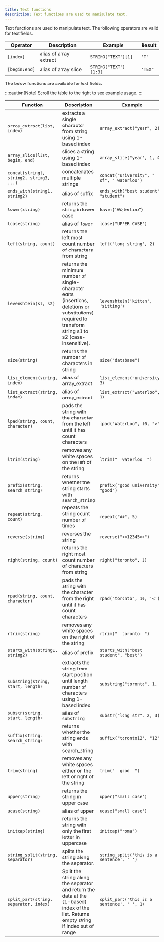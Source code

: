 ```yaml
---
title: Text functions
description: Text functions are used to manipulate text.
---
```


Text functions are used to manipulate text. The following operators are valid for text fields.

| Operator | Description | Example | Result |
| ----------- | ----------- |  ----------- |  ----------- |
| `[index]` | alias of array extract | `STRING("TEXT")[1]` | `"T"` |
| `[begin:end]` | alias of array slice | `STRING("TEXT")[1:3]` | `"TEX"` |

The below functions are available for text fields.

:::caution[Note]
Scroll the table to the right to see example usage.
:::

<div class="scroll-table">

| Function | Description | Example | Result |
| ----------- | ----------- |  ----------- |  ----------- |
| `array_extract(list, index)` | extracts a single character from string using 1-based index | `array_extract("year", 2)` | `"e"` |
| `array_slice(list, begin, end)` | slices a string using 1-based index | `array_slice("year", 1, 4)` | `"year"` |
| `concat(string1, string2, string3, ...)` | concatenates multiple strings | `concat("university", " of", " waterloo")` | `"university of waterloo"` |
| `ends_with(string1, string2)` | alias of suffix | `ends_with("best student", "student")` | `true` |
| `lower(string)` | returns the string in lower case | lower("WaterLoo") | "waterloo" |
| `lcase(string)` | alias of `lower` | `lcase("UPPER CASE")` | `"upper case"` |
| `left(string, count)` | returns the left most count number of characters from string | `left("long string", 2)` | `"lo"` |
| `levenshtein(s1, s2)` | returns the minimum number of single-character edits<br/>(insertions, deletions or substitutions) required to transform<br/>string s1 to s2 (case-insensitive). | `levenshtein('kitten', 'sitting')` | `3` |
| `size(string)` | returns the number of characters in string | `size("database")` | `8` |
| `list_element(string, index)` | alias of array_extract | `list_element("university", 3)` | `"i"` |
| `list_extract(string, index)` | alias of array_extract | `list_extract("waterloo", 2)` | `"a"` |
| `lpad(string, count, character)` | pads the string with the character from the left until it has count characters | `lpad("WaterLoo", 10, ">")` | `">>WaterLoo"` |
| `ltrim(string)` | removes any white spaces on the left of the string | `ltrim("  waterloo  ")` | `"waterloo  "` |
| `prefix(string, search_string)` | returns whether the string starts with `search_string` | `prefix("good university", "good")` | `True` |
| `repeat(string, count)` | repeats the string count number of times | `repeat("##", 5)` | `"##########"` |
| `reverse(string)` | reverses the string | `reverse("<<12345>>")` | `">>54321<<"` |
| `right(string, count)` | returns the right most count number of characters from string | `right("toronto", 2)` | `"to"` |
| `rpad(string, count, character)` | pads the string with the character from the right until it has count characters | `rpad("toronto", 10, '<')` | `"toronto<<<"` |
| `rtrim(string)` | removes any white spaces on the right of the string | `rtrim("  toronto  ")` | `"  toronto"` |
| `starts_with(string1, string2)` | alias of prefix | `starts_with("best student", "best")` | `True` |
| `substring(string, start, length)` | extracts the string from start position until length number of characters using 1-based index | `substring("toronto", 1, 2)` | `"to"` |
| `substr(string, start, length)` | alias of `substring` | `substr("long str", 2, 3)` | `"ong"` |
| `suffix(string, search_string)` | returns whether the string ends with search_string | `suffix("toronto12", "12")` | `True` |
| `trim(string)` | removes any white spaces either on the left or right of the string | `trim("  good  ")` | `"good"` |
| `upper(string)` | returns the string in upper case | `upper("small case")` | `"SMALL CASE"` |
| `ucase(string)` | alias of upper | `ucase("small case")` | `"SMALL CASE"` |
| `initcap(string)` | returns the string with only the first letter in uppercase | `initcap("roma")` | `"Roma"` |
| `string_split(string, separator)` |  splits the string along the separator. | `string_split('this is a sentence', ' ')` | `[this,is,a,sentence]` |
| `split_part(string, separator, index)` | Split the string along the separator and return the data at the (1-based) index of the list. Returns empty string if index out of range | `split_part('this is a sentence', ' ', 1)` | `this` |
</div>
